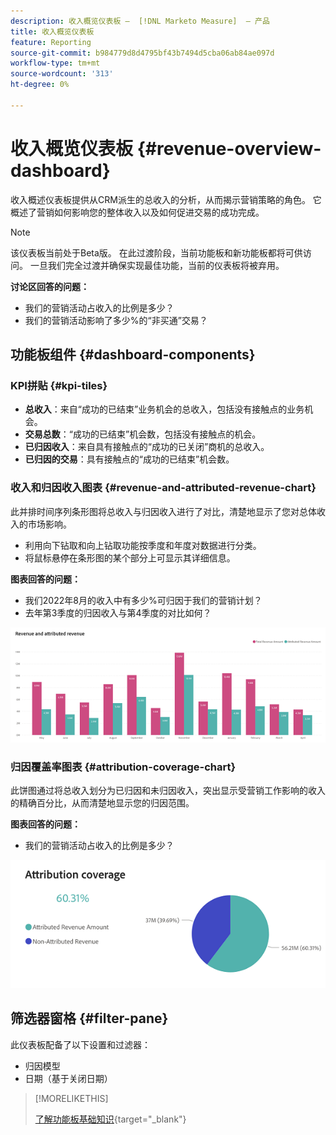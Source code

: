 ```yaml
---
description: 收入概览仪表板 —  [!DNL Marketo Measure]  — 产品
title: 收入概览仪表板
feature: Reporting
source-git-commit: b984779d8d4795bf43b7494d5cba06ab84ae097d
workflow-type: tm+mt
source-wordcount: '313'
ht-degree: 0%

---
```


# 收入概览仪表板 {#revenue-overview-dashboard}

收入概述仪表板提供从CRM派生的总收入的分析，从而揭示营销策略的角色。 它概述了营销如何影响您的整体收入以及如何促进交易的成功完成。

>[!NOTE]
>
>该仪表板当前处于Beta版。 在此过渡阶段，当前功能板和新功能板都将可供访问。 一旦我们完全过渡并确保实现最佳功能，当前的仪表板将被弃用。

**讨论区回答的问题：**

* 我们的营销活动占收入的比例是多少？
* 我们的营销活动影响了多少%的“非买通”交易？

## 功能板组件 {#dashboard-components}

### KPI拼贴 {#kpi-tiles}

* **总收入**：来自“成功的已结束”业务机会的总收入，包括没有接触点的业务机会。
* **交易总数**：“成功的已结束”机会数，包括没有接触点的机会。
* **已归因收入**：来自具有接触点的“成功的已关闭”商机的总收入。
* **已归因的交易**：具有接触点的“成功的已结束”机会数。

### 收入和归因收入图表 {#revenue-and-attributed-revenue-chart}

此并排时间序列条形图将总收入与归因收入进行了对比，清楚地显示了您对总体收入的市场影响。

* 利用向下钻取和向上钻取功能按季度和年度对数据进行分类。
* 将鼠标悬停在条形图的某个部分上可显示其详细信息。

**图表回答的问题：**

* 我们2022年8月的收入中有多少%可归因于我们的营销计划？
* 去年第3季度的归因收入与第4季度的对比如何？

![](assets/revenue-overview-dashboard-1.png)

### 归因覆盖率图表 {#attribution-coverage-chart}

此饼图通过将总收入划分为已归因和未归因收入，突出显示受营销工作影响的收入的精确百分比，从而清楚地显示您的归因范围。

**图表回答的问题：**

* 我们的营销活动占收入的比例是多少？

![](assets/revenue-overview-dashboard-2.png)

## 筛选器窗格 {#filter-pane}

此仪表板配备了以下设置和过滤器：

* 归因模型
* 日期（基于关闭日期）

>[!MORELIKETHIS]
>
>[了解功能板基础知识](/help/marketo-measure-discover-ui/dashboards/discover-dashboard-basics.md){target="_blank"}
